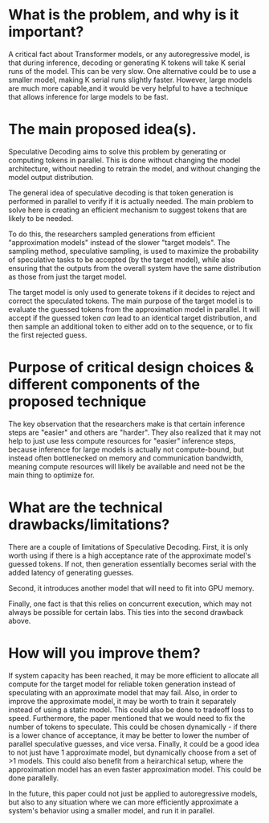# What is the problem, and why is it important?
A critical fact about Transformer models, or any autoregressive model, is that during inference, decoding or generating K tokens will take K serial runs of the
model. This can be very slow. One alternative could be to use a smaller model, making K serial runs slightly faster. However, large models are much more capable,and it would be very helpful to have a technique that allows inference for large models to be fast.

# The main proposed idea(s).
Speculative Decoding aims to solve this problem by generating or computing tokens in parallel. This is done without changing the model architecture, without 
needing to retrain the model, and without changing the model output distribution. 

The general idea of speculative decoding is that token generation is performed in parallel to verify if it is actually needed. The main problem to solve here is creating an efficient mechanism to suggest tokens that are likely to be needed. 

To do this, the researchers sampled generations from efficient "approximation models" instead of the slower "target models". The sampling method, speculative sampling, is used to maximize the probability of speculative tasks to be accepted (by the target model), while also ensuring that the outputs from the overall system have the same distribution as those from just the target model. 

The target model is only used to generate tokens if it decides to reject and correct the speculated tokens. The main purpose of the target model is to evaluate
the guessed tokens from the approximation model in parallel. It will accept if the guessed token *can* lead to an identical target distribution, and then sample an additional token to either add on to the sequence, or to fix the first rejected guess.

# Purpose of critical design choices & different components of the proposed technique
The key observation that the researchers make is that certain inference steps are "easier" and others are "harder". They also realized that it may not help to 
just use less compute resources for "easier" inference steps, because inference for large models is actually not compute-bound, but instead often bottlenecked on memory and communication bandwidth, meaning compute resources will likely be available and need not be the main thing to optimize for. 

# What are the technical drawbacks/limitations?

There are a couple of limitations of Speculative Decoding. First, it is only worth using if there is a high acceptance rate of the approximate model's guessed
tokens. If not, then generation essentially becomes serial with the added latency of generating guesses. 

Second, it introduces another model that will need to fit into GPU memory. 

Finally, one fact is that this relies on concurrent execution, which may not always be possible for certain labs. This ties into the second drawback above.

# How will you improve them?
If system capacity has been reached, it may be more efficient to allocate all compute for the target model for reliable token generation instead of speculating
with an approximate model that may fail. 
Also, in order to improve the approximate model, it may be worth to train it separately instead of using a static model. This could also be done to tradeoff loss to speed.
Furthermore, the paper mentioned that we would need to fix the number of tokens to speculate. This could be chosen dynamically - if there is a lower chance of acceptance, it may be better to lower the number of parallel speculative guesses, and vice versa. 
Finally, it could be a good idea to not just have 1 approximate model, but dynamically choose from a set of >1 models. This could also benefit from a heirarchical setup, where the approximation model has an even faster approximation model. This could be done parallelly. 

In the future, this paper could not just be applied to autoregressive models, but also to any situation where we can more efficiently approximate a system's behavior using a smaller model, and run it in parallel. 
